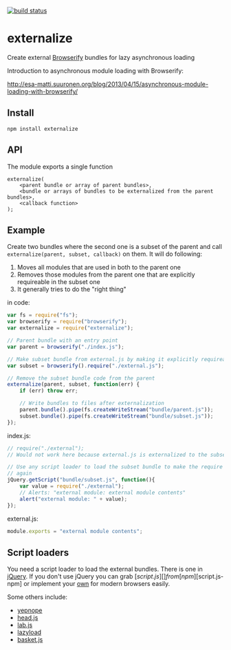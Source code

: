 [![build status](https://secure.travis-ci.org/epeli/browserify-externalize.png)](http://travis-ci.org/epeli/browserify-externalize)

# externalize

Create external [Browserify][] bundles for lazy asynchronous loading

Introduction to asynchronous module loading with Browserify:

<http://esa-matti.suuronen.org/blog/2013/04/15/asynchronous-module-loading-with-browserify/>

## Install

    npm install externalize

## API

The module exports a single function

```
externalize(
    <parent bundle or array of parent bundles>,
    <bundle or arrays of bundles to be externalized from the parent bundles>,
    <callback function>
);
```

## Example

Create two bundles where the second one is a subset of the parent and call
`externalize(parent, subset, callback)` on them. It will do following:

  1. Moves all modules that are used in both to the parent one
  1. Removes those modules from the parent one that are explicitly requireable
     in the subset one
  1. It generally tries to do the "right thing"

in code:

```javascript
var fs = require("fs");
var browserify = require("browserify");
var externalize = require("externalize");

// Parent bundle with an entry point
var parent = browserify("./index.js");

// Make subset bundle from external.js by making it explicitly requireable
var subset = browserify().require("./external.js");

// Remove the subset bundle code from the parent
externalize(parent, subset, function(err) {
    if (err) throw err;

    // Write bundles to files after externalization
    parent.bundle().pipe(fs.createWriteStream("bundle/parent.js"));
    subset.bundle().pipe(fs.createWriteStream("bundle/subset.js"));
});
```

index.js:

```javascript
// require("./external");
// Would not work here because external.js is externalized to the subset bundle

// Use any script loader to load the subset bundle to make the require work
// again
jQuery.getScript("bundle/subset.js", function(){
    var value = require("./external");
    // Alerts: "external module: external module contents"
    alert("external module: " + value);
});
```

external.js:

```javascript
module.exports = "external module contents";
```

## Script loaders

You need a script loader to load the external bundles. There is one in
[jQuery][getscript]. If you don't use jQuery you can grab [$script.js][]
from [npm][$script.js-npm] or implement your [own][modern] for modern browsers
easily.

Some others include:

 - [yepnope](http://yepnopejs.com/)
 - [head.js](http://headjs.com/)
 - [lab.js](http://labjs.com/)
 - [lazyload](https://github.com/rgrove/lazyload/)
 - [basket.js](http://addyosmani.github.io/basket.js/)

[Browserify]: https://github.com/substack/node-browserify
[getscript]: http://api.jquery.com/jQuery.getScript/
[$script.js]: http://dustindiaz.com/scriptjs
[$script.js-npm]: https://npmjs.org/package/scriptjs
[modern]: https://gist.github.com/epeli/5384178

